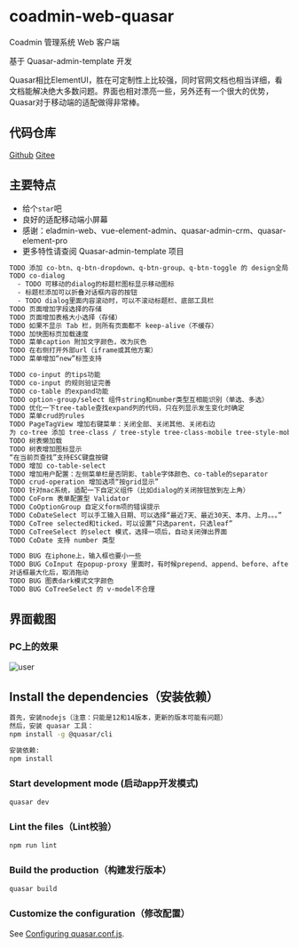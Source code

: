# coadmin-web-quasar

Coadmin 管理系统 Web 客户端

基于 Quasar-admin-template 开发

Quasar相比ElementUI，胜在可定制性上比较强，同时官网文档也相当详细，看文档能解决绝大多数问题。界面也相对漂亮一些，另外还有一个很大的优势，Quasar对于移动端的适配做得非常棒。

## 代码仓库
[Github](https://github.com/jinjingmail/coadmin-web-quasar)
[Gitee](https://gitee.com/jinjinge/coadmin-web-quasar)

## 主要特点
- 给个`star`吧
- 良好的适配移动端小屏幕
- 感谢：eladmin-web、vue-element-admin、quasar-admin-crm、quasar-element-pro
- 更多特性请查阅 Quasar-admin-template 项目

```bash
TODO 添加 co-btn、q-btn-dropdown、q-btn-group、q-btn-toggle 的 design全局配置
TODO co-dialog
  - TODO 可移动的dialog的标题栏图标显示移动图标
  - 标题栏添加可以折叠对话框内容的按钮
  - TODO dialog里面内容滚动时，可以不滚动标题栏、底部工具栏
TODO 页面增加字段选择的存储
TODO 页面增加表格大小选择（存储）
TODO 如果不显示 Tab 栏，则所有页面都不 keep-alive（不缓存）
TODO 加快图标页加载速度
TODO 菜单caption 附加文字颜色，改为灰色
TODO 在右侧打开外部url（iframe或其他方案）
TODO 菜单增加“new”标签支持

TODO co-input 的tips功能
TODO co-input 的规则验证完善
TODO co-table 的expand功能
TODO option-group/select 组件string和number类型互相能识别（单选、多选）
TODO 优化一下tree-table查找expand列的代码，只在列显示发生变化时确定
TODO 菜单crud的rules
TODO PageTagView 增加右键菜单：关闭全部、关闭其他、关闭右边
为 co-tree 添加 tree-class / tree-style tree-class-mobile tree-style-mobile
TODO 树表懒加载
TODO 树表增加图标显示
“在当前页查找”支持ESC键盘按键
TODO 增加 co-table-select
TODO 增加用户配置：左侧菜单栏是否阴影、table字体颜色、co-table的separator
TODO crud-operation 增加选项“按grid显示”
TODO 针对mac系统，适配一下自定义组件（比如dialog的关闭按钮放到左上角）
TODO CoForm 表单配置型 Validator
TODO CoOptionGroup 自定义form项的错误提示
TODO CoDateSelect 可以手工输入日期、可以选择“最近7天、最近30天、本月、上月。。。”
TODO CoTree selected和ticked，可以设置“只选parent，只选leaf”
TODO CoTreeSelect 的select 模式，选择一项后，自动关闭弹出界面
TODO CoDate 支持 number 类型

TODO BUG 在iphone上，输入框也要小一些
TODO BUG CoInput 在popup-proxy 里面时，有时候prepend、append、before、after 的slot会失效
对话框最大化后，取消拖动
TODO BUG 图表dark模式文字颜色
TODO BUG CoTreeSelect 的 v-model不合理
```

## 界面截图
### PC上的效果
![user](https://gitee.com/jinjinge/coadmin-web-quasar/raw/main/public/img/screen.jpg)

## Install the dependencies（安装依赖）
```bash
首先，安装nodejs（注意：只能是12和14版本，更新的版本可能有问题）
然后，安装 quasar 工具：
npm install -g @quasar/cli

安装依赖:
npm install
```

### Start development mode (启动app开发模式)
```bash
quasar dev
```

### Lint the files（Lint校验）
```bash
npm run lint
```

### Build the production（构建发行版本）
```bash
quasar build
```

### Customize the configuration（修改配置）
See [Configuring quasar.conf.js](https://v1.quasar.dev/quasar-cli/quasar-conf-js).
